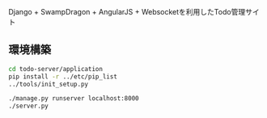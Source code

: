 Django + SwampDragon + AngularJS + Websocketを利用したTodo管理サイト

## 環境構築

```bash
cd todo-server/application
pip install -r ../etc/pip_list
../tools/init_setup.py

./manage.py runserver localhost:8000
./server.py
```

